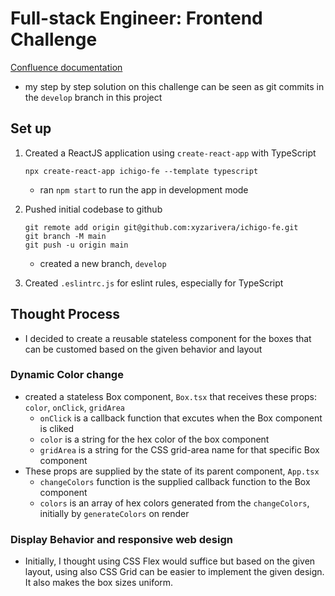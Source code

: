 # Full-stack Engineer: Frontend Challenge

[Confluence documentation](https://tokyotreat.atlassian.net/wiki/external/1591017766/NjE3MzhkNWMyNjU2NDg2ZmIxM2Y1YmRiODc1ZDJmZDg)

-   my step by step solution on this challenge can be seen as git commits in the `develop` branch in this project

## Set up

1. Created a ReactJS application using `create-react-app` with TypeScript

    ```
    npx create-react-app ichigo-fe --template typescript
    ```

    - ran `npm start` to run the app in development mode

2. Pushed initial codebase to github

    ```
    git remote add origin git@github.com:xyzarivera/ichigo-fe.git
    git branch -M main
    git push -u origin main
    ```

    - created a new branch, `develop`

3. Created `.eslintrc.js` for eslint rules, especially for TypeScript

## Thought Process

-   I decided to create a reusable stateless component for the boxes that can be customed based on the given behavior and layout

### Dynamic Color change

-   created a stateless Box component, `Box.tsx` that receives these props: `color`, `onClick`, `gridArea`
    -   `onClick` is a callback function that excutes when the Box component is cliked
    -   `color` is a string for the hex color of the box component
    -   `gridArea` is a string for the CSS grid-area name for that specific Box component
-   These props are supplied by the state of its parent component, `App.tsx`
    -   `changeColors` function is the supplied callback function to the Box component
    -   `colors` is an array of hex colors generated from the `changeColors`, initially by `generateColors` on render

### Display Behavior and responsive web design

-   Initially, I thought using CSS Flex would suffice but based on the given layout, using also CSS Grid can be easier to implement the given design. It also makes the box sizes uniform.
